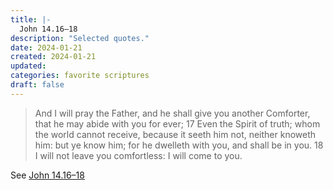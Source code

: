 ```yaml
---
title: |-
  John 14.16–18
description: "Selected quotes."
date: 2024-01-21
created: 2024-01-21
updated: 
categories: favorite scriptures
draft: false
---
```


> And I will pray the Father, and he shall give you another Comforter, that he may abide with you for ever;  17 Even the Spirit of truth; whom the world cannot receive, because it seeth him not, neither knoweth him: but ye know him; for he dwelleth with you, and shall be in you.  18 I will not leave you comfortless: I will come to you.

See [John 14.16–18](https://www.churchofjesuschrist.org/study/scriptures/nt/john/14?id=p16-p18&lang=eng#p16)